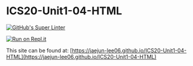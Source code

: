 # ICS20-Unit1-04-HTML

[![GitHub's Super Linter](https://github.com/jaejun-lee06/ICS20-Unit1-04-HTML/workflows/GitHub's%20Super%20Linter/badge.svg)](https://github.com/jaejun-lee06/ICS20-Unit1-04-HTML/actions)

[![Run on Repl.it](https://repl.it/badge/github/jaejun-lee06/ICS20-Unit1-04-HTML)](https://repl.it/github/jaejun-lee06/ICS20-Unit1-04-HTML)

This site can be found at: [https://jaejun-lee06.github.io/ICS20-Unit1-04-HTML](https://jaejun-lee06.github.io/ICS20-Unit1-04-HTML)
